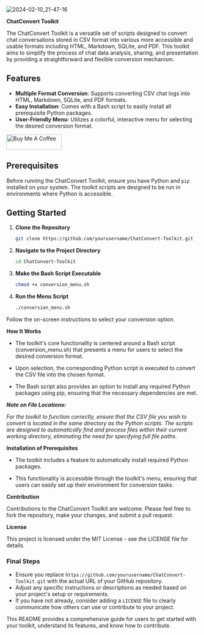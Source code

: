 ![2024-02-10_21-47-16](https://github.com/shadowdevnotreal/ChatConvert-Toolkit/assets/43219706/7b8c0498-4516-420e-9791-7cd6f6d4dde7)


**ChatConvert Toolkit**

The ChatConvert Toolkit is a versatile set of scripts designed to convert chat conversations stored in CSV format into various more accessible and usable formats including HTML, Markdown, SQLite, and PDF. This toolkit aims to simplify the process of chat data analysis, sharing, and presentation by providing a straightforward and flexible conversion mechanism.

## Features

- **Multiple Format Conversion**: Supports converting CSV chat logs into HTML, Markdown, SQLite, and PDF formats.
- **Easy Installation**: Comes with a Bash script to easily install all prerequisite Python packages.
- **User-Friendly Menu**: Utilizes a colorful, interactive menu for selecting the desired conversion format.

<a href="https://www.buymeacoffee.com/notarealdev" target="_blank"><img src="https://cdn.buymeacoffee.com/buttons/v2/default-blue.png" alt="Buy Me A Coffee" style="height: 40px !important;width: 145px !important;" ></a>

## Prerequisites

Before running the ChatConvert Toolkit, ensure you have Python and `pip` installed on your system. The toolkit scripts are designed to be run in environments where Python is accessible.

## Getting Started

1. **Clone the Repository**

   ```bash
   git clone https://github.com/yourusername/ChatConvert-Toolkit.git

2. **Navigate to the Project Directory**

   ```bash
   cd ChatConvert-Toolkit

3. **Make the Bash Script Executable**

   ```bash
   chmod +x conversion_menu.sh

4. **Run the Menu Script**

   ```bash
   ./conversion_menu.sh

Follow the on-screen instructions to select your conversion option.


**How It Works**

* The toolkit's core functionality is centered around a Bash script (conversion_menu.sh) that presents a menu for users to select the desired conversion format.

* Upon selection, the corresponding Python script is executed to convert the CSV file into the chosen format.
 
* The Bash script also provides an option to install any required Python packages using pip, ensuring that the necessary dependencies are met.


***Note on File Locations:***

*For the toolkit to function correctly, ensure that the CSV file you wish to convert is located in the same directory as the Python scripts. The scripts are designed to automatically find and process files within their current working directory, eliminating the need for specifying full file paths.*

**Installation of Prerequisites**

* The toolkit includes a feature to automatically install required Python packages.

* This functionality is accessible through the toolkit's menu, ensuring that users can easily set up their environment for conversion tasks.


**Contribution**

Contributions to the ChatConvert Toolkit are welcome. Please feel free to fork the repository, make your changes, and submit a pull request.

**License**

This project is licensed under the MIT License - see the LICENSE file for details.


### Final Steps

- Ensure you replace `https://github.com/yourusername/ChatConvert-Toolkit.git` with the actual URL of your GitHub repository.
- Adjust any specific instructions or descriptions as needed based on your project's setup or requirements.
- If you have not already, consider adding a `LICENSE` file to clearly communicate how others can use or contribute to your project.

This README provides a comprehensive guide for users to get started with your toolkit, understand its features, and know how to contribute.
